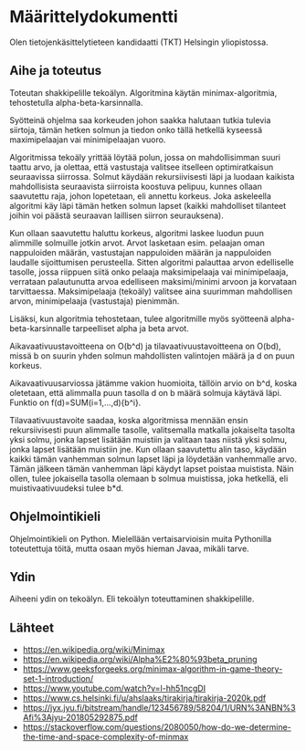 # Määrittelydokumentti
Olen tietojenkäsittelytieteen kandidaatti (TKT) Helsingin yliopistossa.

## Aihe ja toteutus
Toteutan shakkipelille tekoälyn. Algoritmina käytän minimax-algoritmia, tehostetulla alpha-beta-karsinnalla.

Syötteinä ohjelma saa korkeuden johon saakka halutaan tutkia tulevia siirtoja, tämän hetken solmun ja tiedon onko tällä hetkellä kyseessä maximipelaajan vai minimipelaajan vuoro.

Algoritmissa tekoäly yrittää löytää polun, jossa on mahdollisimman suuri taattu arvo, ja olettaa, että vastustaja valitsee itselleen optimiratkaisun seuraavissa siirrossa. Solmut käydään rekursiivisesti läpi ja luodaan kaikista mahdollisista seuraavista siirroista koostuva pelipuu, kunnes ollaan saavutettu raja, johon lopetetaan, eli annettu korkeus. Joka askeleella algoritmi käy läpi tämän hetken solmun lapset (kaikki mahdolliset tilanteet joihin voi päästä seuraavan laillisen siirron seurauksena).

Kun ollaan saavutettu haluttu korkeus, algoritmi laskee luodun puun alimmille solmuille jotkin arvot. Arvot lasketaan esim. pelaajan oman nappuloiden määrän, vastustajan nappuloiden määrän ja nappuloiden laudalle sijoittumisen perusteella. Sitten algoritmi palauttaa arvon edelliselle tasolle, jossa riippuen siitä onko pelaaja maksimipelaaja vai minimipelaaja, verrataan palautunutta arvoa edelliseen maksimi/minimi arvoon ja korvataan tarvittaessa. Maksimipelaaja (tekoäly) valitsee aina suurimman mahdollisen arvon, minimipelaaja (vastustaja) pienimmän. 

Lisäksi, kun algoritmia tehostetaan, tulee algoritmille myös syötteenä alpha-beta-karsinnalle tarpeelliset alpha ja beta arvot.

Aikavaativuustavoitteena on O(b^d) ja tilavaativuustavoitteena on O(bd), missä b on suurin yhden solmun mahdollisten valintojen määrä ja d on puun korkeus.

Aikavaativuusarviossa jätämme vakion huomioita, tällöin arvio on b^d, koska oletetaan, että alimmalla puun tasolla d on b määrä solmuja käytävä läpi. Funktio on f(d)=SUM(i=1,...,d){b^i}.

Tilavaativuustavoite saadaa, koska algoritmissa mennään ensin rekursiivisesti puun alimmalle tasolle, valitsemalla matkalla jokaiselta tasolta yksi solmu, jonka lapset lisätään muistiin ja valitaan taas niistä yksi solmu, jonka lapset lisätään muistiin jne. Kun ollaan saavutettu alin taso, käydään kaikki tämän vanhemman solmun lapset läpi ja löydetään vanhemmalle arvo. Tämän jälkeen tämän vanhemman läpi käydyt lapset poistaa muistista. Näin ollen, tulee jokaisella tasolla olemaan b solmua muistissa, joka hetkellä, eli muistivaativuudeksi tulee b*d.

## Ohjelmointikieli

Ohjelmointikieli on Python. Mielellään vertaisarvioisin muita Pythonilla toteutettuja töitä, mutta osaan myös hieman Javaa, mikäli tarve.

## Ydin
Aiheeni ydin on tekoälyn. Eli tekoälyn toteuttaminen shakkipelille. 

## Lähteet
- https://en.wikipedia.org/wiki/Minimax
- https://en.wikipedia.org/wiki/Alpha%E2%80%93beta_pruning
- https://www.geeksforgeeks.org/minimax-algorithm-in-game-theory-set-1-introduction/
- https://www.youtube.com/watch?v=l-hh51ncgDI
- https://www.cs.helsinki.fi/u/ahslaaks/tirakirja/tirakirja-2020k.pdf
- https://jyx.jyu.fi/bitstream/handle/123456789/58204/1/URN%3ANBN%3Afi%3Ajyu-201805292875.pdf
- https://stackoverflow.com/questions/2080050/how-do-we-determine-the-time-and-space-complexity-of-minmax